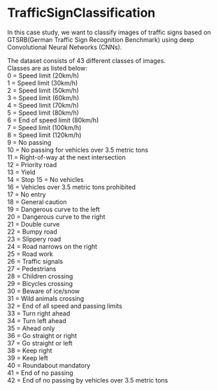 # TrafficSignClassification

In this case study, we want to classify images of traffic signs based on GTSRB(German Traffic Sign Recognition Benchmark) using deep Convolutional Neural Networks (CNNs).

The dataset consists of 43 different classes of images.<br>
Classes are as listed below:<br>
0 = Speed limit (20km/h)<br>
1 = Speed limit (30km/h)<br>
2 = Speed limit (50km/h)<br>
3 = Speed limit (60km/h)<br>
4 = Speed limit (70km/h)<br>
5 = Speed limit (80km/h)<br>
6 = End of speed limit (80km/h)<br>
7 = Speed limit (100km/h)<br>
8 = Speed limit (120km/h)<br>
9 = No passing<br>
10 = No passing for vehicles over 3.5 metric tons<br>
11 = Right-of-way at the next intersection<br>
12 = Priority road<br>
13 = Yield<br>
14 = Stop
15 = No vehicles<br>
16 = Vehicles over 3.5 metric tons prohibited<br>
17 = No entry<br>
18 = General caution<br>
19 = Dangerous curve to the left<br>
20 = Dangerous curve to the right<br>
21 = Double curve<br>
22 = Bumpy road<br>
23 = Slippery road<br>
24 = Road narrows on the right<br>
25 = Road work<br>
26 = Traffic signals<br>
27 = Pedestrians<br>
28 = Children crossing<br>
29 = Bicycles crossing<br>
30 = Beware of ice/snow<br>
31 = Wild animals crossing<br>
32 = End of all speed and passing limits<br>
33 = Turn right ahead<br>
34 = Turn left ahead<br>
35 = Ahead only<br>
36 = Go straight or right<br>
37 = Go straight or left<br>
38 = Keep right<br>
39 = Keep left<br>
40 = Roundabout mandatory<br>
41 = End of no passing<br>
42 = End of no passing by vehicles over 3.5 metric tons<br>
